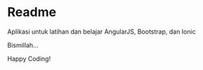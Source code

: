 # Readme #

Aplikasi untuk latihan dan belajar AngularJS, Bootstrap, dan Ionic

Bismillah...

Happy Coding!

